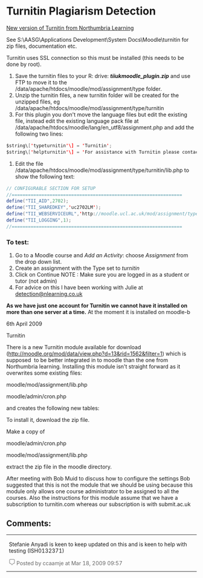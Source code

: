 # Turnitin Plagiarism Detection

[New version of Turnitin from Northumbria Learning](New_version_of_Turnitin_from_Northumbria_Learning)

See S:\\AASG\\Applications Development\\System Docs\\Moodle\\turnitin for zip files, documentation etc.

Turnitin uses SSL connection so this must be installed (this needs to be done by root).

1.  Save the turnitin files to your R: drive: ***tiiukmoodle\_plugin.zip*** and use FTP to move it to the /data/apache/htdocs/moodle/mod/assignment/type folder.
2.  Unzip the turnitin files, a new turnitin folder will be created for the unzipped files, eg /data/apache/htdocs/moodle/mod/assignment/type/turnitin
3.  For this plugin you don't move the language files but edit the existing file, instead edit the existing language pack file at /data/apache/htdocs/moodle/lang/en\_utf8/assignment.php and add the following two lines:

``` java
$string\['typeturnitin'\] = 'Turnitin';
$string\['helpturnitin'\] = 'For assistance with Turnitin please contact Bob Muid on 31399 (020 7679 1399)';
```

1.  Edit the file /data/apache/htdocs/moodle/mod/assignment/type/turnitin/lib.php to show the following text:

``` java
// CONFIGURABLE SECTION FOR SETUP
//===============================================================
define("TII_AID",2702);
define("TII_SHAREDKEY",'uc2702LM');
define("TII_WEBSERVICEURL",'http://moodle.ucl.ac.uk/mod/assignment/type/turnitin/ws/dispatcher.php');
define("TII_LOGGING",1);
//===============================================================
```

### To test:

1.  Go to a Moodle course and *Add an Activity*: choose *Assignment* from the drop down list.
2.  Create an assignment with the Type set to *turnitin*
3.  Click on Continue
    NOTE : Make sure you are logged in as a student or tutor (not admin)
4.  For advice on this I have been working with Julie at detection@nlearning.co.uk

**As we have just one account for Turnitin we cannot have it installed on more than one server at a time.** At the moment it is installed on moodle-b

6th April 2009

Turnitin

There is a new Turnitin module available for download (<http://moodle.org/mod/data/view.php?d=13&rid=1562&filter=1>) which is supposed  to be better integrated in to moodle than the one from Northumbria learning. Installing this module isn't straight forward as it overwrites some existing files:

moodle/mod/assignment/lib.php

moodle/admin/cron.php

and creates the following new tables:

To install it, download the zip file.

Make a copy of

moodle/admin/cron.php

moodle/mod/assignment/lib.php

extract the zip file in the moodle directory.

After meeting with Bob Muid to discuss how to configure the settings Bob suggested that this is not the module that we should be using because this module only allows one course administrator to be assigned to all the courses. Also the instructions for this module assume that we have a subscription to turnitin.com whereas our subscription is with submit.ac.uk 

## Comments:

<table>
<colgroup>
<col width="100%" />
</colgroup>
<tbody>
<tr class="odd">
<td><p>Stefanie Anyadi is keen to keep updated on this and is keen to help with testing (ISH0132371)</p>
<div class="smallfont" align="left" style="color: #666666; width: 98%; margin-bottom: 10px;">
<img src="images/icons/contenttypes/comment_16.png" width="16" height="16" /> Posted by ccaamje at Mar 18, 2009 09:57
</div></td>
</tr>
</tbody>
</table>


